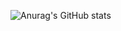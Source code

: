 ![Anurag's GitHub stats](https://github-readme-stats.vercel.app/api?username=Arqgilmaranuraghazra&show_icons=true&theme=transparent)
